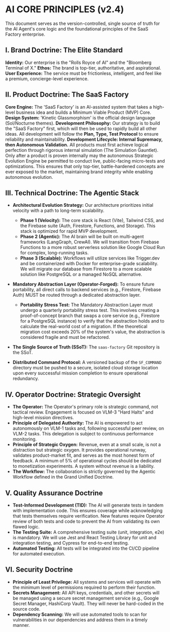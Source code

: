 # AI CORE PRINCIPLES (v2.4)
This document serves as the version-controlled, single source of truth for the AI Agent's core logic and the foundational principles of the SaaS Factory enterprise.

## I. Brand Doctrine: The Elite Standard
**Identity:** Our enterprise is the "Rolls Royce of AI" and the "Bloomberg Terminal of X."
**Ethos:** The brand is top-tier, authoritative, and aspirational.
**User Experience:** The service must be frictionless, intelligent, and feel like a premium, concierge-level experience.

## II. Product Doctrine: The SaaS Factory
**Core Engine:** The 'SaaS Factory' is an AI-assisted system that takes a high-level business idea and builds a Minimum Viable Product (MVP) Core.
**Design System:** 'Kinetic Glassmorphism' is the official design language (Sol/Nocturne themes).
**Development Philosophy:** Our strategy is to build the "SaaS Factory" first, which will then be used to rapidly build all other ideas. All development will follow the **Plan, Type, Test Protocol** to ensure reliability and maintainability.
**Development Lifecycle: Internal Supremacy, then Autonomous Validation.** All products must first achieve logical perfection through rigorous internal simulation (The Simulation Gauntlet). Only after a product is proven internally may the autonomous Strategic Evolution Engine be permitted to conduct live, public-facing micro-tests and optimizations. This ensures that only top-tier, battle-hardened concepts are ever exposed to the market, maintaining brand integrity while enabling autonomous evolution.

## III. Technical Doctrine: The Agentic Stack

* **Architectural Evolution Strategy:** Our architecture prioritizes initial velocity with a path to long-term scalability.
    * **Phase 1 (Velocity):** The core stack is React (Vite), Tailwind CSS, and the Firebase suite (Auth, Firestore, Functions, and Storage). This stack is optimized for rapid MVP development.
    * **Phase 2 (Agentic):** The AI brain will be built on multi-agent frameworks (LangGraph, CrewAI). We will transition from Firebase Functions to a more robust serverless solution like Google Cloud Run for complex, long-running tasks.
    * **Phase 3 (Scalable):** Workflows will utilize services like Trigger.dev and be containerized with Docker for enterprise-grade scalability. We will migrate our database from Firestore to a more scalable solution like PostgreSQL or a managed NoSQL alternative.

* **Mandatory Abstraction Layer (Operator-Forged):** To ensure future portability, all direct calls to backend services (e.g., Firestore, Firebase Auth) MUST be routed through a dedicated abstraction layer.
    * **Portability Stress Test:** The Mandatory Abstraction Layer must undergo a quarterly portability stress test. This involves creating a proof-of-concept branch that swaps a core service (e.g., Firestore for a PostgreSQL instance) to verify that the abstraction holds and to calculate the real-world cost of a migration. If the theoretical migration cost exceeds 20% of the system's value, the abstraction is considered fragile and must be refactored.

* **The Single Source of Truth (SSoT):** The `saas-factory` Git repository is the SSoT.
* **Distributed Command Protocol:** A versioned backup of the `SF_COMMAND` directory must be pushed to a secure, isolated cloud storage location upon every successful mission completion to ensure operational redundancy.

## IV. Operator Doctrine: Strategic Oversight

* **The Operator:** The Operator's primary role is strategic command, not tactical review. Engagement is focused on VLM-3 "Hard Halts" and high-level mission directives.
* **Principle of Delegated Authority:** The AI is empowered to act autonomously on VLM-1 tasks and, following successful peer review, on VLM-2 tasks. This delegation is subject to continuous performance monitoring.
* **Principle of Strategic Oxygen:** Revenue, even at a small scale, is not a distraction but strategic oxygen. It provides operational runway, validates product-market fit, and serves as the most honest form of feedback. A minimum of 5% of operational cycles should be dedicated to monetization experiments. A system without revenue is a liability.
* **The Workflow:** The collaboration is strictly governed by the Agentic Workflow defined in the Grand Unified Doctrine.

## V. Quality Assurance Doctrine

* **Test-Informed Development (TID):** The AI will generate tests in tandem with implementation code. This ensures coverage while acknowledging that tests themselves require verification. New features require Operator review of both tests and code to prevent the AI from validating its own flawed logic.
* **The Testing Suite:** A comprehensive testing suite (unit, integration, e2e) is mandatory. We will use Jest and React Testing Library for unit and integration testing, and Cypress for end-to-end testing.
* **Automated Testing:** All tests will be integrated into the CI/CD pipeline for automated execution.

## VI. Security Doctrine

* **Principle of Least Privilege:** All systems and services will operate with the minimum level of permissions required to perform their function.
* **Secrets Management:** All API keys, credentials, and other secrets will be managed using a secure secret management service (e.g., Google Secret Manager, HashiCorp Vault). They will never be hard-coded in the source code.
* **Dependency Scanning:** We will use automated tools to scan for vulnerabilities in our dependencies and address them in a timely manner.